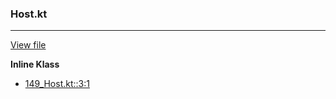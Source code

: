 ### Host.kt
---
[View file](files/149_Host.kt)

**Inline Klass**

 - [149_Host.kt::3:1](files/149_Host.kt#L:3)
